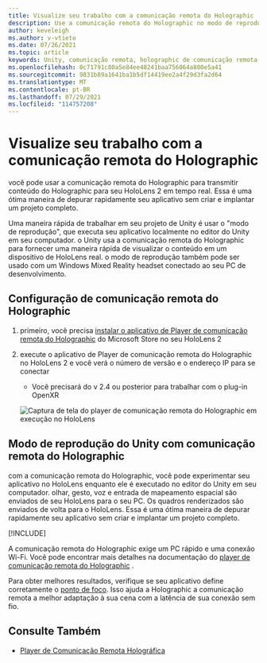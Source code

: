 ```yaml
---
title: Visualize seu trabalho com a comunicação remota do Holographic
description: Use a comunicação remota do Holographic no modo de reprodução para visualizar as alterações do aplicativo em um dispositivo sem implantar um aplicativo.
author: keveleigh
ms.author: v-vtieto
ms.date: 07/26/2021
ms.topic: article
keywords: Unity, comunicação remota, holographic de comunicação remota, holographic de comunicação remota, HoloLens, headset de realidade mista, headset de realidade mista do windows, headset de realidade virtual, modo de reprodução de unity
ms.openlocfilehash: 0c71791c80a5e84ee48241baa756064a800e5a41
ms.sourcegitcommit: 9831b89a1641ba1b5df14419ee2a4f29d3fa2d64
ms.translationtype: MT
ms.contentlocale: pt-BR
ms.lasthandoff: 07/29/2021
ms.locfileid: "114757208"
---
```

# <a name="preview-your-work-with-holographic-remoting"></a>Visualize seu trabalho com a comunicação remota do Holographic

você pode usar a comunicação remota do Holographic para transmitir conteúdo do Holographic para seu HoloLens 2 em tempo real. Essa é uma ótima maneira de depurar rapidamente seu aplicativo sem criar e implantar um projeto completo. 

Uma maneira rápida de trabalhar em seu projeto de Unity é usar o "modo de reprodução", que executa seu aplicativo localmente no editor do Unity em seu computador. o Unity usa a comunicação remota do Holographic para fornecer uma maneira rápida de visualizar o conteúdo em um dispositivo de HoloLens real. o modo de reprodução também pode ser usado com um Windows Mixed Reality headset conectado ao seu PC de desenvolvimento.

## <a name="holographic-remoting-setup"></a>Configuração de comunicação remota do Holographic

1. primeiro, você precisa [instalar o aplicativo de Player de comunicação remota do Holographic](https://www.microsoft.com/store/productId/9NBLGGH4SV40) do Microsoft Store no seu HoloLens 2
2. execute o aplicativo de Player de comunicação remota do Holographic no HoloLens 2 e você verá o número de versão e o endereço IP para se conectar
    * Você precisará do v 2.4 ou posterior para trabalhar com o plug-in OpenXR

    ![Captura de tela do player de comunicação remota do Holographic em execução no HoloLens](images/openxr-features-img-01.png)

## <a name="unity-play-mode-with-holographic-remoting"></a>Modo de reprodução do Unity com comunicação remota do Holographic

com a comunicação remota do Holographic, você pode experimentar seu aplicativo no HoloLens enquanto ele é executado no editor do Unity em seu computador. olhar, gesto, voz e entrada de mapeamento espacial são enviados de seu HoloLens para o seu PC. Os quadros renderizados são enviados de volta para o HoloLens. Essa é uma ótima maneira de depurar rapidamente seu aplicativo sem criar e implantar um projeto completo.

[!INCLUDE[](includes/unity-play-mode.md)]

A comunicação remota do Holographic exige um PC rápido e uma conexão Wi-Fi. Você pode encontrar mais detalhes na documentação do [player de comunicação remota do Holographic](../platform-capabilities-and-apis/holographic-remoting-player.md) .

Para obter melhores resultados, verifique se seu aplicativo define corretamente o [ponto de foco](focus-point-in-unity.md). Isso ajuda a Holographic a comunicação remota a melhor adaptação à sua cena com a latência de sua conexão sem fio.

## <a name="see-also"></a>Consulte Também

* [Player de Comunicação Remota Holográfica](../platform-capabilities-and-apis/holographic-remoting-player.md)
